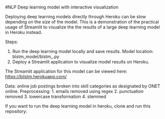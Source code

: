 #NLP Deep learning model with interactive visualization 

Deploying deep learning models directly through Heroku can be slow depending on the size of the model.
This is a demonstration of the practical usage of Streamlit to visualize the the results of a large deep learning model in Heroku instead.

Steps:
1. Run the deep learning model locally and save results.
   Model location: blstm_model/blstm_.py
2. Deploy a Streamlit application to visualize model results on Heroku. 

The Streamlit application for this model can be viewed here: https://bilstm.herokuapp.com/

Data: online job postings broken into skill categories as designated by ONET online. Preprocessing: 1. emails removed using regex 2. punctuation removed 3. lowercase transformation 4. stemmed

If you want to run the deep learning model in heroku, clone and run this repository:



